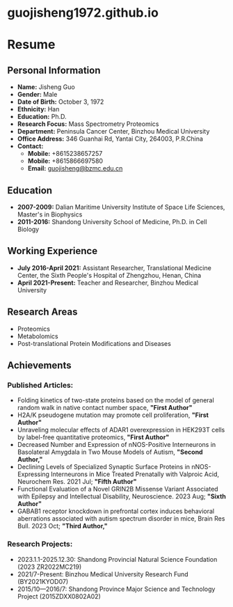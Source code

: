# guojisheng1972.github.io
# Resume

## Personal Information

- **Name:** Jisheng Guo
- **Gender:** Male
- **Date of Birth:** October 3, 1972
- **Ethnicity:** Han
- **Education:** Ph.D.
- **Research Focus:** Mass Spectrometry Proteomics
- **Department:** Peninsula Cancer Center, Binzhou Medical University
- **Office Address:** 346 Guanhai Rd, Yantai City, 264003, P.R.China
- **Contact:**
  - **Mobile:** +8615238657257
  - **Mobile:** +8615866697580
  - **Email:** guojisheng@bzmc.edu.cn

## Education

- **2007-2009:** Dalian Maritime University Institute of Space Life Sciences, Master's in Biophysics
- **2011-2016:** Shandong University School of Medicine, Ph.D. in Cell Biology

## Working Experience

- **July 2016-April 2021:** Assistant Researcher, Translational Medicine Center, the Sixth People's Hospital of Zhengzhou, Henan, China
- **April 2021-Present:** Teacher and Researcher, Binzhou Medical University

## Research Areas

- Proteomics
- Metabolomics
- Post-translational Protein Modifications and Diseases

## Achievements

### Published Articles:

- Folding kinetics of two-state proteins based on the model of general random walk in native contact number space, **"First Author"**
- H2A/K pseudogene mutation may promote cell proliferation, **"First Author"**
- Unraveling molecular effects of ADAR1 overexpression in HEK293T cells by label-free quantitative proteomics, **"First Author"**
- Decreased Number and Expression of nNOS-Positive Interneurons in Basolateral Amygdala in Two Mouse Models of Autism, **"Second Author,"**
- Declining Levels of Specialized Synaptic Surface Proteins in nNOS-Expressing Interneurons in Mice Treated Prenatally with Valproic Acid, Neurochem Res. 2021 Jul; **"Fifth Author"**
- Functional Evaluation of a Novel GRIN2B Missense Variant Associated with Epilepsy and Intellectual Disability, Neuroscience. 2023 Aug; **"Sixth Author"**
- GABAB1 receptor knockdown in prefrontal cortex induces behavioral aberrations associated with autism spectrum disorder in mice, Brain Res Bull. 2023 Oct; **"Third Author,"**

### Research Projects:

- 2023.1.1-2025.12.30: Shandong Provincial Natural Science Foundation (2023 ZR2022MC219)
- 2021/7-Present: Binzhou Medical University Research Fund (BY2021KYOD07)
- 2015/10—2016/7: Shandong Province Major Science and Technology Project (2015ZDXX0802A02)
